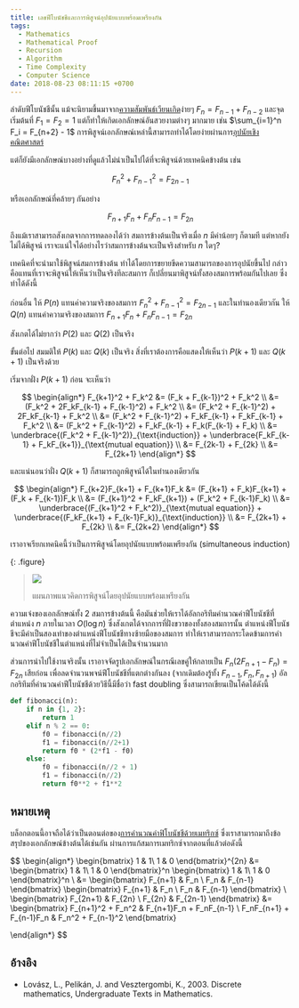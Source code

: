 ```yaml
---
title: เลขฟีโบนัชชีและการพิสูจน์อุปนัยแบบพร้อมเพรียงกัน
tags:
  - Mathematics
  - Mathematical Proof
  - Recursion
  - Algorithm
  - Time Complexity
  - Computer Science
date: 2018-08-23 08:11:15 +0700
---
```


ลำดับฟีโบนัชชีนั้น แม้จะนิยามขึ้นมาจาก[ความสัมพันธ์เวียนเกิด][recurrence]ง่ายๆ $F_n = F_{n-1} + F_{n-2}$ และจุดเริ่มต้นที่ $F_1 = F_2 = 1$ แต่ก็ทำให้เกิดเอกลักษณ์อันสวยงามต่างๆ มากมาย เช่น $\sum_{i=1}^n F_i = F_{n+2} - 1$ การพิสูจน์เอกลักษณ์เหล่านี้สามารถทำได้โดยง่ายผ่านการ[อุปนัยเชิงคณิตศาสตร์][math induction]

แต่ก็ยังมีเอกลักษณ์บางอย่างที่ดูแล้วไม่น่าเป็นไปได้ที่จะพิสูจน์ด้วยเทคนิคข้างต้น เช่น

$$
F_n^2 + F_{n-1}^2 = F_{2n-1}
$$

หรือเอกลักษณ์ที่คล้ายๆ กันอย่าง

$$
F_{n+1}F_n + F_nF_{n-1} = F_{2n}
$$

ถึงแม้เราสามารถสังเกตจากการทดลองได้ว่า สมการข้างต้นเป็นจริงเมื่อ $n$ มีค่าน้อยๆ ก็ตามที แต่หากยังไม่ได้พิสูจน์ เราจะแน่ใจได้อย่างไรว่าสมการข้างต้นจะเป็นจริงสำหรับ $n$ ใดๆ?

เทคนิคที่จะนำมาใช้พิสูจน์สมการข้างต้น ทำได้โดยการขยายขีดความสามารถของการอุปนัยขึ้นไป กล่าวคือแทนที่เราจะพิสูจน์ให้เห็นว่าเป็นจริงทีละสมการ ก็เปลี่ยนมาพิสูจน์ทั้งสองสมการพร้อมกันไปเลย ซึ่งทำได้ดังนี้

ก่อนอื่น ให้ $P(n)$ แทนค่าความจริงของสมการ $F_n^2 + F_{n-1}^2 = F_{2n-1}$ และในทำนองเดียวกัน ให้ $Q(n)$ แทนค่าความจริงของสมการ $F_{n+1}F_n + F_nF_{n-1} = F_{2n}$

สังเกตได้ไม่ยากว่า $P(2)$ และ $Q(2)$ เป็นจริง

ขั้นต่อไป สมมติให้ $P(k)$ และ $Q(k)$ เป็นจริง สิ่งที่เราต้องการคือแสดงให้เห็นว่า $P(k+1)$ และ $Q(k+1)$ เป็นจริงด้วย

เริ่มจากฝั่ง $P(k+1)$ ก่อน จะเห็นว่า

$$ \begin{align*}
F_{k+1}^2 + F_k^2 &= (F_k + F_{k-1})^2 + F_k^2 \\
                  &= (F_k^2 + 2F_kF_{k-1} + F_{k-1}^2) + F_k^2 \\
                  &= (F_k^2 + F_{k-1}^2) + 2F_kF_{k-1} + F_k^2 \\
                  &= (F_k^2 + F_{k-1}^2) + F_kF_{k-1} + F_kF_{k-1} + F_k^2 \\
                  &= (F_k^2 + F_{k-1}^2) + F_kF_{k-1} + F_k(F_{k-1} + F_k) \\
                  &= \underbrace{(F_k^2 + F_{k-1}^2)}_{\text{induction}} + \underbrace{F_kF_{k-1} + F_kF_{k+1}}_{\text{mutual equation}} \\
                  &= F_{2k-1} + F_{2k} \\
                  &= F_{2k+1}
\end{align*} $$

และแน่นอนว่าฝั่ง $Q(k+1)$ ก็สามารถถูกพิสูจน์ได้ในทำนองเดียวกัน

$$ \begin{align*}
F_{k+2}F_{k+1} + F_{k+1}F_k &= (F_{k+1} + F_k)F_{k+1} + (F_k + F_{k-1})F_k \\
                            &= (F_{k+1}^2 + F_kF_{k+1}) + (F_k^2 + F_{k-1}F_k) \\
                            &= \underbrace{(F_{k+1}^2 + F_k^2)}_{\text{mutual equation}} + \underbrace{(F_kF_{k+1} + F_{k-1}F_k)}_{\text{induction}} \\
                            &= F_{2k+1} + F_{2k} \\
                            &= F_{2k+2}
\end{align*} $$

เราอาจเรียกเทคนิคนี้ว่าเป็นการพิสูจน์โดยอุปนัยแบบพร้อมเพรียงกัน (simultaneous induction)

{: .figure}
> ![](/images/math/simultaneous-induction.gif)
>
> แผนภาพแนวคิดการพิสูจน์โดยอุปนัยแบบพร้อมเพรียงกัน

ความเจ๋งของเอกลักษณ์ทั้ง 2 สมการข้างต้นนี้ คือมันช่วยให้เราได้อัลกอริทึมคำนวณค่าฟีโบนัชชีที่ตำแหน่ง $n$ ภายในเวลา $O(\log n)$ ซึ่งสังเกตได้จากการที่ฝั่งขวาของทั้งสองสมการนั้น ตำแหน่งฟีโบนัชชีจะมีค่าเป็นสองเท่าของตำแหน่งฟีโบนัชชีทางซ้ายมือของสมการ ทำให้เราสามารถกระโดดข้ามการคำนวณค่าฟีโบนัชชีในตำแหน่งที่ไม่จำเป็นได้เป็นจำนวนมาก

ส่วนการนำไปใช้งานจริงนั้น เราอาจจัดรูปเอกลักษณ์ในกรณีเลขคู่ให้กลายเป็น $F_n(2F_{n+1} - F_n) = F_{2n}$ เสียก่อน เพื่อลดจำนวนพจน์ฟีโบนัชชีที่แตกต่างกันลง (จากเดิมต้องรู้ทั้ง $F_{n-1}, F_n, F_{n+1}$) อัลกอริทึมที่คำนวณค่าฟีโบนัชชีด้วยวิธีนี้มีชื่อว่า fast doubling ซึ่งสามารถเขียนเป็นโค้ดได้ดังนี้

``` python
def fibonacci(n):
    if n in {1, 2}:
        return 1
    elif n % 2 == 0:
        f0 = fibonacci(n//2)
        f1 = fibonacci(n//2+1)
        return f0 * (2*f1 - f0)
    else:
        f0 = fibonacci(n//2 + 1)
        f1 = fibonacci(n//2)
        return f0**2 + f1**2
```

## หมายเหตุ

บล็อกตอนนี้อาจถือได้ว่าเป็นตอนต่อของ[การคำนวณค่าฟิโบนัชชีด้วยเมทริกซ์][fast fibonacci matrix] ซึ่งเราสามารถมาถึงข้อสรุปของเอกลักษณ์ข้างต้นได้เช่นกัน ผ่านการแก้สมการเมทริกซ์จากตอนที่แล้วต่อดังนี้

$$ \begin{align*}
\begin{bmatrix}
1 & 1\\
1 & 0
\end{bmatrix}^{2n}
    &=
        \begin{bmatrix}
        1 & 1\\
        1 & 0
        \end{bmatrix}^n
        \begin{bmatrix}
        1 & 1\\
        1 & 0
        \end{bmatrix}^n \\
    &= \begin{bmatrix}
       F_{n+1} & F_n \\
       F_n     & F_{n-1}
       \end{bmatrix}
       \begin{bmatrix}
       F_{n+1} & F_n \\
       F_n     & F_{n-1}
       \end{bmatrix} \\
\begin{bmatrix}
F_{2n+1} & F_{2n} \\
F_{2n}   & F_{2n-1}
\end{bmatrix}
    &= \begin{bmatrix}
       F_{n+1}^2 + F_n^2       & F_{n+1}F_n + F_nF_{n-1} \\
       F_nF_{n+1} + F_{n-1}F_n & F_n^2 + F_{n-1}^2
       \end{bmatrix}

\end{align*} $$


## อ้างอิง

- Lovász, L., Pelikán, J. and Vesztergombi, K., 2003. Discrete mathematics, Undergraduate Texts in Mathematics.


[fast fibonacci matrix]: /2017/11/10/fast-fibonacci-with-matrix.html

[recurrence]: //en.wikipedia.org/wiki/Recurrence_relation
[math induction]: //en.wikipedia.org/wiki/Mathematical_induction
